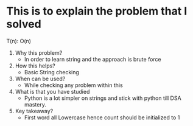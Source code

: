 # This is to explain the problem that I solved

T(n): O(n)
1. Why this problem?
    - In order to learn string and  the approach is brute force 
2. How this helps?
    - Basic String checking
3. When can be used?
    - While checking  any problem within this
4. What is that you have studied
    - Python is a lot simpler on strings and stick with python till DSA mastery.
5. Key takeaway?
    - First word all Lowercase hence count should be initialized to 1
